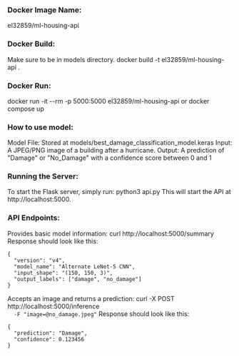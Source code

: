 <H3>Docker Image Name:</H3>
el32859/ml-housing-api

<H3>Docker Build:</H3>
Make sure to be in models directory.
docker build -t el32859/ml-housing-api .

<H3>Docker Run:</H3>
docker run -it --rm -p 5000:5000 el32859/ml-housing-api
or
docker compose up

<H3>How to use model:</H3>
Model File: Stored at models/best_damage_classification_model.keras
Input: A JPEG/PNG image of a building after a hurricane.
Output: A prediction of "Damage" or "No_Damage" with a confidence score between 0 and 1

<H3>Running the Server:</H3>
To start the Flask server, simply run: python3 api.py
This will start the API at http://localhost:5000.

<H3>API Endpoints:</H3>
Provides basic model information: curl http://localhost:5000/summary
Response should look like this:

```
{
  "version": "v4",
  "model_name": "Alternate LeNet-5 CNN",
  "input_shape": "(150, 150, 3)",
  "output_labels": ["damage", "no_damage"]
}
```

Accepts an image and returns a prediction: curl -X POST http://localhost:5000/inference \
```  -F "image=@no_damage.jpeg"```
Response should look like this:

```
{
  "prediction": "Damage",
  "confidence": 0.123456
}
```

